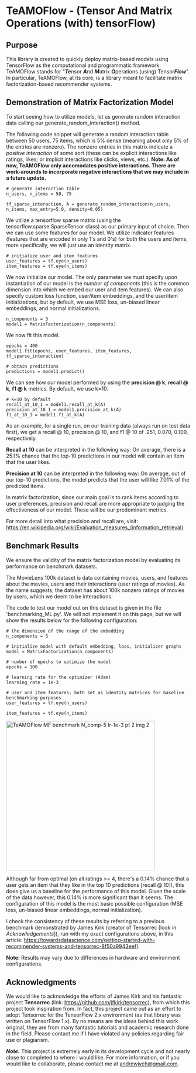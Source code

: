 # TeAMOFlow - (Tensor And Matrix Operations (with) tensorFlow)

## Purpose

This library is created to quickly deploy matrix-based models using TensorFlow as the computational and programmatic framework. TeAMOFlow stands for "***Te***nsor ***A***nd ***M***atrix ***O***perations (using) Tensor***Flow***". In particular, TeAMOFlow, at its core, is a library meant to facilitate matrix factorization-based recommender systems. 

## Demonstration of Matrix Factorization Model

To start seeing how to utilize models, let us generate random interaction data calling our generate_random_interaction() method.

The following code snippet will generate a random interaction table between 50 users, 75 items, which is 5% dense (meaning about only 5% of the entries are nonzero). The nonzero entries in this matrix indicate a *positive interaction* of some sort (these can be explicit interactions like ratings, likes; or implicit interactions like clicks, views, etc.). **Note: As of now, TeAMOFlow only accomodates positive interactions. There are work-arounds to incorporate negative interactions that we may include in a future update.**

```
# generate interaction table
n_users, n_items = 50, 75

tf_sparse_interaction, A = generate_random_interaction(n_users, n_items, max_entry=5.0, density=0.05)
```

We utilize a tensorflow sparse matrix (using the tensorflow.sparse.SparseTensor class) as our primary input of choice. Then we can use some features for our model. We utilize indicator features (features that are encoded in only 1's and 0's) for both the users and items, more specifically, we will just use an identity matrix.

```
# initialize user and item features
user_features = tf.eye(n_users)
item_features = tf.eye(n_items)
```

We now initialize our model. The only parameter we must specify upon instantiation of our model is the *number of components* (this is the common dimension into which we embed our user and item features). We can also specify custom loss function, user/item embeddings, and the user/item initializations, but by default, we use MSE loss, un-biased linear embeddings, and normal initializations.

```
n_components = 3
model1 = MatrixFactorization(n_components)
```

We now fit this model.

```
epochs = 400
model1.fit(epochs, user_features, item_features, tf_sparse_interaction)

# obtain predictions
predictions = model1.predict()
```

We can see how our model performed by using the **precision @ k**, **recall @ k**, **f1 @ k** metrics. By default, we use k=10.

```
# k=10 by default
recall_at_10_1 = model1.recall_at_k(A)
precision_at_10_1 = model1.precision_at_k(A)
f1_at_10_1 = model1.f1_at_k(A)
```

As an example, for a single run, on our training data (always run on test data first), we get a recall @ 10, precision @ 10, and f1 @ 10 of .251, 0.070, 0.109, respectively.

**Recall at 10** can be interpreted in the following way: On average, there is a 25.1% chance that the top-10 predictions in our model will contain an item that the user likes.

**Precision at 10** can be interpreted in the following way: On average, out of our top-10 predictions, the model predicts that the user will like 7.01% of the predicted items.

In matrix factorization, since our main goal is to rank items according to user preferences, precision and recall are more appropriate to judging the effectiveness of our model. These will be our predominant metrics.

For more detail into what precision and recall are, visit: https://en.wikipedia.org/wiki/Evaluation_measures_(information_retrieval)

## Benchmark Results

We ensure the validity of the matrix factorization model by evaluating its performance on benchmark datasets. 

The MovieLens 100k dataset is data containing movies, users, and features about the movies, users and their interactions (user ratings of movies). As the name suggests, the dataset has about 100k nonzero ratings of movies by users, which we deem to be interactions.

The code to test our model out on this dataset is given in the file 'benchmarking_ML.py'. We will not implement it on this page, but we will show the results below for the following configuration:

```
# the dimension of the range of the embedding
n_components = 5

# initialize model with default embedding, loss, initializer graphs
model = MatrixFactorization(n_components)

# number of epochs to optimize the model
epochs = 100

# learning rate for the optimizer (Adam)
learning_rate = 1e-3

# user and item features; both set as identity matrices for baseline benchmarking purposes
user_features = tf.eye(n_users)

item_features = tf.eye(n_items)
```

<img width="407" alt="TeAMOFlow MF benchmark N_comp-5 lr-1e-3 pt 2 img 2" src="https://user-images.githubusercontent.com/85316690/177405951-67104365-2d27-4464-9293-3dde05baf9ce.PNG">

Although far from optimal (on all ratings >= 4, there's a 0.14% chance that a user gets an item that they like in the top 10 predictions [recall @ 10]), this does give us a baseline for the performance of this model. Given the scale of the data however, this 0.14% is more significant than it seems. The configuration of this model is the most basic possible configuration (MSE loss, un-biased linear embeddings, normal initialization).

I check the consistency of these results by referring to a previous benchmark demonstrated by James Kirk (creator of Tensorrec [look in *Acknowledgements*]), run with my exact configurations above, in this article: https://towardsdatascience.com/getting-started-with-recommender-systems-and-tensorrec-8f50a9943eef). 

**Note:** Results may vary due to differences in hardware and environment configurations.

## Acknowledgments

We would like to acknowledge the efforts of James Kirk and his fantastic project **Tensorrec** (link: https://github.com/jfkirk/tensorrec), from which this project took inspiration from. In fact, this project came out as an effort to adopt Tensorrec for the TensorFlow 2.x environment (as that library was written on TensorFlow 1.x). By no means are the ideas behind this work original, they are from many fantastic tutorials and academic research done in the field. Please contact me if I have violated any policies regarding fair use or plagiarism.

***Note:*** This project is extremely early in its development cycle and not nearly close to completed to where I would like. For more information, or if you would like to collaborate, please contact me at andrewjych@gmail.com.
